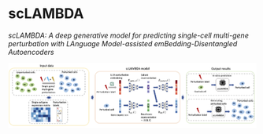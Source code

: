 # scLAMBDA

*scLAMBDA: A deep generative model for predicting single-cell multi-gene perturbation with LAnguage Model-assisted emBedding-Disentangled Autoencoders*

![scLAMBDA_overview](https://github.com/gefeiwang/scLAMBDA/blob/main/demos/overview.png)
